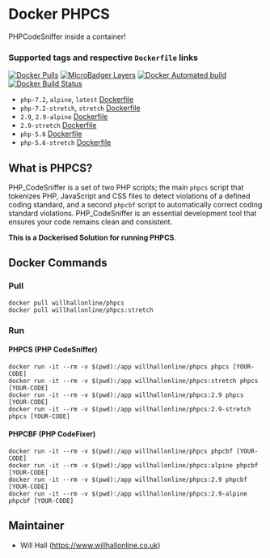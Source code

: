 # Docker PHPCS

PHPCodeSniffer inside a container!

### Supported tags and respective ```Dockerfile``` links

[![Docker Pulls](https://img.shields.io/docker/pulls/willhallonline/phpcs.svg)][hub] [![MicroBadger Layers](https://img.shields.io/microbadger/layers/willhallonline/phpcs/alpine.svg)][microbadger] [![Docker Automated build](https://img.shields.io/docker/automated/willhallonline/phpcs.svg)][hub] [![Docker Build Status](https://img.shields.io/docker/build/willhallonline/phpcs.svg)][hub]

* ```php-7.2```, ```alpine```, ```latest``` [Dockerfile](https://github.com/willhallonline/docker-phpcs/blob/master/alpine/Dockerfile)
* ```php-7.2-stretch```, ```stretch``` [Dockerfile](https://github.com/willhallonline/docker-phpcs/blob/master/stretch/Dockerfile)
* ```2.9```, ```2.9-alpine``` [Dockerfile](https://github.com/willhallonline/docker-phpcs/blob/master/29alpine/Dockerfile)
* ```2.9-stretch``` [Dockerfile](https://github.com/willhallonline/docker-phpcs/blob/master/29stretch/Dockerfile)
* ```php-5.6``` [Dockerfile](https://github.com/willhallonline/docker-phpcs/blob/master/alpine56/Dockerfile)
* ```php-5.6-stretch``` [Dockerfile](https://github.com/willhallonline/docker-phpcs/blob/master/stretch56/Dockerfile)

## What is PHPCS?

PHP_CodeSniffer is a set of two PHP scripts; the main ```phpcs``` script that tokenizes PHP, JavaScript and CSS files to detect violations of a defined coding standard, and a second ```phpcbf``` script to automatically correct coding standard violations. PHP_CodeSniffer is an essential development tool that ensures your code remains clean and consistent.

**This is a Dockerised Solution for running PHPCS**.

## Docker Commands

### Pull

```
docker pull willhallonline/phpcs
docker pull willhallonline/phpcs:stretch
```

### Run

#### PHPCS (PHP CodeSniffer)

```
docker run -it --rm -v $(pwd):/app willhallonline/phpcs phpcs [YOUR-CODE]
docker run -it --rm -v $(pwd):/app willhallonline/phpcs:stretch phpcs [YOUR-CODE]
docker run -it --rm -v $(pwd):/app willhallonline/phpcs:2.9 phpcs [YOUR-CODE]
docker run -it --rm -v $(pwd):/app willhallonline/phpcs:2.9-stretch phpcs [YOUR-CODE]
```

#### PHPCBF (PHP CodeFixer)

```
docker run -it --rm -v $(pwd):/app willhallonline/phpcs phpcbf [YOUR-CODE]
docker run -it --rm -v $(pwd):/app willhallonline/phpcs:alpine phpcbf [YOUR-CODE]
docker run -it --rm -v $(pwd):/app willhallonline/phpcs:2.9 phpcbf [YOUR-CODE]
docker run -it --rm -v $(pwd):/app willhallonline/phpcs:2.9-alpine phpcbf [YOUR-CODE]
```
## Maintainer

* Will Hall (https://www.willhallonline.co.uk)

[hub]: https://hub.docker.com/r/willhallonline/phpcs
[microbadger]: https://microbadger.com/images/willhallonline/phpcs
